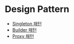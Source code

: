 # Design Pattern


- [Singleton 패턴]([DesignPattern]_Singleton.md)
- [Builder 패턴](builder_pattern.md)
- [Proxy 패턴](proxy_pattern.md)